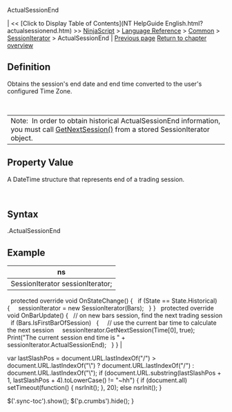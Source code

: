 ﻿










 


ActualSessionEnd







| &lt;&lt; [Click to Display Table of Contents](NT HelpGuide English.html?actualsessionend.htm) &gt;&gt;
 [NinjaScript](ninjascript.htm) &gt; [Language Reference](language_reference_wip.htm) &gt; [Common](common.htm) &gt; [SessionIterator](sessioniterator.htm) &gt;
ActualSessionEnd | [Previous page](actualsessionbegin.htm)
[Return to chapter overview](sessioniterator.htm)










Definition
----------


Obtains the session's end date and end time converted to the user's configured Time Zone.


 




|  |
| --- |
| Note:  In order to obtain historical ActualSessionEnd information, you must call [GetNextSession()](getnextsession.htm) from a stored SessionIterator object. |





Property Value
--------------


A DateTime structure that represents end of a trading session.


 


Syntax
------


<sessioniterator>.ActualSessionEnd



Example
-------




| ns |
| --- |
| SessionIterator sessionIterator;
 
protected override void OnStateChange()
{
   if (State == State.Historical)
   {
     sessionIterator = new SessionIterator(Bars);
   }
}
 
protected override void OnBarUpdate()
{
   // on new bars session, find the next trading session
   if (Bars.IsFirstBarOfSession)
   {
     // use the current bar time to calculate the next session
     sessionIterator.GetNextSession(Time[0], true);
 
     Print("The current session end time is " + sessionIterator.ActualSessionEnd);
   }
} |






 
 var lastSlashPos = document.URL.lastIndexOf("/") &gt; document.URL.lastIndexOf("\\") ? document.URL.lastIndexOf("/") : document.URL.lastIndexOf("\\");
 if (document.URL.substring(lastSlashPos + 1, lastSlashPos + 4).toLowerCase() != "~hh") {
 if (document.all) setTimeout(function() {
 nsrInit();
 }, 20);
 else nsrInit();
 }
 
 
 $('.sync-toc').show();
 $('p.crumbs').hide();
 }
 
 
 



</sessioniterator>